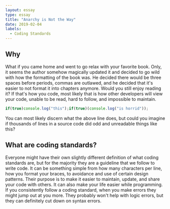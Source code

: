 ```yaml
---
layout: essay
type: essay
title: "Anarchy is Not the Way"
date: 2019-02-04
labels:
  - Coding Standards
---
```



<h2>Why</h2>
What if you came home and went to go relax with your favorite book. Only, it seems the author somehow magically updated it and decided to go wild with how the formatting of the book was. He decided there would be three spaces 
before periods, commas are outlawed, and he decided that it's easier to not format it into chapters anymore. Would you still enjoy reading it? If that's how you code, most likely that is how other developers will view your code, 
unable to be read, hard to follow, and impossible to maintain.


```js
if(true)console.log("this");if(true)(console.log("is horrid"));
```

You can most likely discern what the above line does, but could you imagine if thousands of lines in a source code did odd and unreadable things like this?

<h2>What are coding standards?</h2>

Everyone might have their own slightly different definition of what coding standards are, but for the majority they are a guideline that we follow to write code. It can be something simple from how many characters per line, how you
format your braces, to avoidance and use of certain design patterns. Their purpose is to make it easier to maintain, update, and share your code with others. It can also make your life easier while programming. If you consistently
follow a coding standard, when you make errors they might jump out at you more. They probably won't help with logic errors, but they can definitely cut down on syntax errors.
  
  


